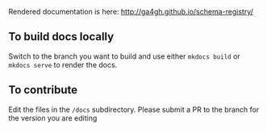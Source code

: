 Rendered documentation is here: http://ga4gh.github.io/schema-registry/

## To build docs locally

Switch to the branch you want to build and use either `mkdocs build` or `mkdocs serve` to render the docs.

## To contribute

Edit the files in the `/docs` subdirectory.
Please submit a PR to the branch for the version you are editing
